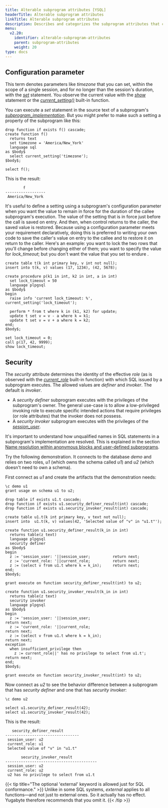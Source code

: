 ```yaml
---
title: Alterable subprogram attributes [YSQL]
headerTitle: Alterable subprogram attributes
linkTitle: Alterable subprogram attributes
description: Describes and categorizes the subprogram attributes that cab be changed with the ALTER statement  [YSQL].
menu:
  v2.20:
    identifier: alterable-subprogram-attributes
    parent: subprogram-attributes
    weight: 20
type: docs
---
```


## Configuration parameter

This term denotes parameters like _timezone_ that you can set, within the scope of a single session, and for no longer than the session's duration, with the _[set](../../../the-sql-language/statements/cmd_set/)_ statement. You observe the current value with the _[show](../../../the-sql-language/statements/cmd_show/)_ statement or the _[current_setting()](https://www.postgresql.org/docs/11/functions-admin.html#FUNCTIONS-ADMIN-SET)_ built-in function.

You can execute a _set_ statement in the source text of a subprogram's _[subprogram_implementation](../../../syntax_resources/grammar_diagrams/#subprogram-implementation)_. But you might prefer to make such a setting a property of the subprogram like this:

```plpgsql
drop function if exists f() cascade;
create function f()
  returns text
  set timezone = 'America/New_York'
  language sql
as $body$
  select current_setting('timezone');
$body$;

select f();
```

This is the result:

```output
        f
------------------
 America/New_York
```

It's useful to define a setting using a subprogram's configuration parameter when you want the value to remain in force for the duration of the callee subprogram's execution. The value of the setting that is in force just before the call is saved on entry. And then, when control returns to the caller, the saved value is restored. Because using a configuration parameter meets your requirement declaratively, doing this is preferred to writing your own code to save the caller's value on entry to the callee and to restore it on return to the caller. Here's an example: you want to lock the two rows that you'll change before changing either of them; you want to specify the value for _lock_timeout_; but you don't want the value that you set to endure .

```plpgsql
create table t(k int primary key, v int not null);
insert into t(k, v) values (17, 1234), (42, 5678);

create procedure p(k1 in int, k2 in int, a in int)
  set lock_timeout = 50
  language plpgsql
as $body$
begin
  raise info 'current lock_timeout: %', current_setting('lock_timeout');

  perform * from t where k in (k1, k2) for update;
  update t set v = v - a where k = k1;
  update t set v = v + a where k = k2;
end;
$body$;

set lock_timeout = 0;
call p(17, 42, 9999);
show lock_timeout;
```

## Security

The _security_ attribute determines the identity of the effective _role_ (as is observed with the _[current_role](https://www.postgresql.org/docs/11/functions-info.html#FUNCTIONS-INFO-SESSION-TABLE)_ built-in function) with which SQL issued by a subprogram executes. The allowed values are _definer_ and _invoker_. The default is _invoker_.

- A _security definer_ subprogram executes with the privileges of the subprogram's owner. The general use-case is to allow a low-privileged invoking role to execute specific intended actions that require privileges (or role attributes) that the invoker does not possess. 
- A _security invoker_ subprogram executes with the privileges of the _[session_user](https://www.postgresql.org/docs/11/functions-info.html#FUNCTIONS-INFO-SESSION-TABLE)_.

It's important to understand how unqualified names in SQL statements in a subprogram's implementation are resolved. This is explained in the section [Name resolution within anonymous blocks and user-defined subprograms](../../name-resolution-in-subprograms/).

Try the following demonstration. It connects to the database _demo_ and relies on two roles, _u1_ (which owns the schema called _u1_) and _u2_ (which doesn't need to own a schema).

First connect as _u1_ and create the artifacts that the demonstration needs:

```plpgsql
\c demo u1
grant usage on schema u1 to u2;

drop table if exists u1.t cascade;
drop function if exists u1.security_definer_result(int) cascade;
drop function if exists u1.security_invoker_result(int) cascade;

create table u1.t(k int primary key, v text not null);
insert into  u1.t(k, v) values(42, 'Selected value of "v" in "u1.t"');

create function u1.security_definer_result(k_in in int)
  returns table(z text)
  language plpgsql
  security definer
as $body$
begin
  z := 'session_user: '||session_user;          return next;
  z := 'current_role: '||current_role;          return next;
  z := (select v from u1.t where k = k_in);     return next;
end;
$body$;

grant execute on function security_definer_result(int) to u2;

create function u1.security_invoker_result(k_in in int)
  returns table(z text)
  security invoker
  language plpgsql
as $body$
begin
  z := 'session_user: '||session_user;                               return next;
  z := 'current_role: '||current_role;                               return next;
  z := (select v from u1.t where k = k_in);                          return next;
exception
  when insufficient_privilege then
    z := current_role||' has no privilege to select from u1.t';      return next;
end;
$body$;

grant execute on function security_invoker_result(int) to u2;
```

Now connect as _u2_ to see the behavior difference between a subprogram that has _security definer_ and one that has _security invoker_:

```plpgsql
\c demo u2

select u1.security_definer_result(42);
select u1.security_invoker_result(42);
```

This is the result:

```output
   security_definer_result
---------------------------------
 session_user: u2
 current_role: u1
 Selected value of "v" in "u1.t"

       security_invoker_result
-----------------------------------------
 session_user: u2
 current_role: u2
 u2 has no privilege to select from u1.t
```

{{< tip title="The optional 'external' keyword is allowed just for SQL conformance." >}}
Unlike in some SQL systems, _external_ applies to all functions—and not just to external ones. So it actually has no effect. Yugabyte therefore recommends that you omit it.
{{< /tip >}}
